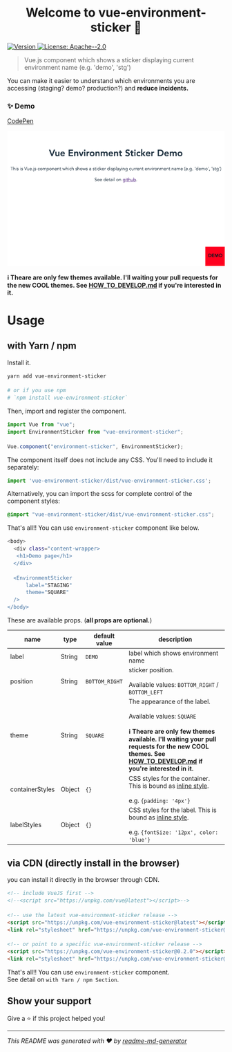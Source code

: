 <h1 align="center">Welcome to vue-environment-sticker 👋</h1>
<p>
  <a href="https://www.npmjs.com/package/vue-environment-sticker" target="_blank">
    <img alt="Version" src="https://img.shields.io/npm/v/vue-environment-sticker.svg">
  </a>
  <a href="#" target="_blank">
    <img alt="License: Apache--2.0" src="https://img.shields.io/badge/License-Apache--2.0-yellow.svg" />
  </a>
</p>

> Vue.js component which shows a sticker displaying current environment name (e.g. 'demo', 'stg')

You can make it easier to understand which environments you are accessing (staging? demo? production?) and **reduce incidents.**

### ✨ Demo

[CodePen](https://codepen.io/doyaaaaaken/pen/NWxqyYz)

![Image of Demo page](pictures/default-theme.png)

**ℹ️ Theare are only few themes available. I'll waiting your pull requests for the new COOL themes. See [HOW_TO_DEVELOP.md](HOW_TO_DEVELOP.md) if you're interested in it.**

# Usage

## with Yarn / npm

Install it.

```bash
yarn add vue-environment-sticker

# or if you use npm
# `npm install vue-environment-sticker`
```

Then, import and register the component.

```javascript
import Vue from "vue";
import EnvironmentSticker from "vue-environment-sticker";

Vue.component("environment-sticker", EnvironmentSticker);
```

The component itself does not include any CSS. You'll need to include it separately:

```javascript
import 'vue-environment-sticker/dist/vue-environment-sticker.css';
```

Alternatively, you can import the scss for complete control of the component styles:
```scss
@import "vue-environment-sticker/dist/vue-environment-sticker.css";
```


That's all!! You can use `environment-sticker` component like below.
```sh
<body>
  <div class="content-wrapper>
   <h1>Demo page</h1>
  </div>
  
  <EnvironmentSticker
      label="STAGING"
      theme="SQUARE"
  />
</body>
``` 

These are available props. (**all props are optional.**)

| name | type | default value | description                         |
|------------|---------------|---------------|-------------------------------------|
| label | String | `DEMO` | label which shows environment name |
| position | String | `BOTTOM_RIGHT` | sticker position. <br/><br/>Available values: `BOTTOM_RIGHT` / `BOTTOM_LEFT` |
| theme | String | `SQUARE` | The appearance of the label. <br/><br/>Available values: `SQUARE`<br/><br/> **ℹ️ Theare are only few themes available. I'll waiting your pull requests for the new COOL themes. See [HOW_TO_DEVELOP.md](HOW_TO_DEVELOP.md) if you're interested in it.** |
| containerStyles | Object | `{}` | CSS styles for the container. This is bound as [inline style](https://vuejs.org/v2/guide/class-and-style.html#Binding-Inline-Styles). <br/><br/>e.g. `{padding: '4px'}` |
| labelStyles | Object | `{}` | CSS styles for the label. This is bound as [inline style](https://vuejs.org/v2/guide/class-and-style.html#Binding-Inline-Styles). <br/><br/>e.g. `{fontSize: '12px', color: 'blue'}` |


## via CDN (directly install in the browser)

you can install it directly in the browser through CDN.

```html
<!-- include VueJS first -->
<!--<script src="https://unpkg.com/vue@latest"></script>-->

<!-- use the latest vue-environment-sticker release -->
<script src="https://unpkg.com/vue-environment-sticker@latest"></script>
<link rel="stylesheet" href="https://unpkg.com/vue-environment-sticker@latest/dist/vue-environment-sticker.css">

<!-- or point to a specific vue-environment-sticker release -->
<script src="https://unpkg.com/vue-environment-sticker@0.2.0"></script>
<link rel="stylesheet" href="https://unpkg.com/vue-environment-sticker@0.2.0/dist/vue-environment-sticker.css">
```

That's all!! You can use `environment-sticker` component.  
See detail on `with Yarn / npm Section`.

## Show your support

Give a ⭐️ if this project helped you!

***
_This README was generated with ❤️ by [readme-md-generator](https://github.com/kefranabg/readme-md-generator)_
